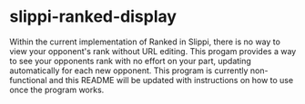 # slippi-ranked-display
Within the current implementation of Ranked in Slippi, there is no way to view your opponent's rank without URL editing. This progam provides a way to see your opponents rank with no effort on your part, updating automatically for each new opponent. This program is currently non-functional and this README will be updated with instructions on how to use once the program works.
